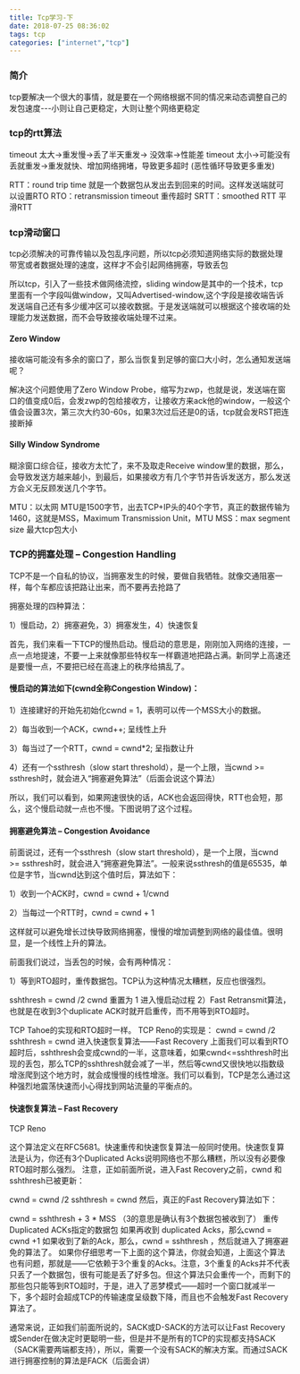 ```yaml
---
title: Tcp学习-下
date: 2018-07-25 08:36:02
tags: tcp
categories: ["internet","tcp"]
---
```



### 简介
tcp要解决一个很大的事情，就是要在一个网络根据不同的情况来动态调整自己的发包速度---小则让自己更稳定，大则让整个网络更稳定


### tcp的rtt算法
timeout 太大->重发慢->丢了半天重发-> 没效率->性能差
timeout 太小->可能没有丢就重发->重发就快、增加网络拥堵，导致更多超时 (恶性循环导致更多重发)

RTT：round trip time 就是一个数据包从发出去到回来的时间。这样发送端就可以设置RTO
RTO：retransmission timeout 重传超时
SRTT：smoothed RTT 平滑RTT


### tcp滑动窗口
tcp必须解决的可靠传输以及包乱序问题，所以tcp必须知道网络实际的数据处理带宽或者数据处理的速度，这样才不会引起网络拥塞，导致丢包

所以tcp，引入了一些技术做网络流控，sliding window是其中的一个技术，tcp里面有一个字段叫做window，又叫Advertised-window,这个字段是接收端告诉发送端自己还有多少缓冲区可以接收数据。于是发送端就可以根据这个接收端的处理能力发送数据，而不会导致接收端处理不过来。

#### Zero Window
接收端可能没有多余的窗口了，那么当恢复到足够的窗口大小时，怎么通知发送端呢？ 

解决这个问题使用了Zero Window Probe，缩写为zwp，也就是说，发送端在窗口的值变成0后，会发zwp的包给接收方，让接收方来ack他的window，一般这个值会设置3次，第三次大约30-60s，如果3次过后还是0的话，tcp就会发RST把连接断掉

#### Silly Window Syndrome
糊涂窗口综合征，接收方太忙了，来不及取走Receive window里的数据，那么，会导致发送方越来越小，到最后，如果接收方有几个字节并告诉发送方，那么发送方会义无反顾发送几个字节。

MTU：以太网 MTU是1500字节，出去TCP+IP头的40个字节，真正的数据传输为1460，这就是MSS，Maximum Transmission Unit，MTU
MSS：max segment size 最大tcp包大小



### TCP的拥塞处理 – Congestion Handling
TCP不是一个自私的协议，当拥塞发生的时候，要做自我牺牲。就像交通阻塞一样，每个车都应该把路让出来，而不要再去抢路了

拥塞处理的四种算法：

1）慢启动，2）拥塞避免，3）拥塞发生，4）快速恢复

首先，我们来看一下TCP的慢热启动。慢启动的意思是，刚刚加入网络的连接，一点一点地提速，不要一上来就像那些特权车一样霸道地把路占满。新同学上高速还是要慢一点，不要把已经在高速上的秩序给搞乱了。

#### 慢启动的算法如下(cwnd全称Congestion Window)：

1）连接建好的开始先初始化cwnd = 1，表明可以传一个MSS大小的数据。

2）每当收到一个ACK，cwnd++; 呈线性上升

3）每当过了一个RTT，cwnd = cwnd*2; 呈指数让升

4）还有一个ssthresh（slow start threshold），是一个上限，当cwnd >= ssthresh时，就会进入“拥塞避免算法”（后面会说这个算法）

所以，我们可以看到，如果网速很快的话，ACK也会返回得快，RTT也会短，那么，这个慢启动就一点也不慢。下图说明了这个过程。



#### 拥塞避免算法 – Congestion Avoidance
前面说过，还有一个ssthresh（slow start threshold），是一个上限，当cwnd >= ssthresh时，就会进入“拥塞避免算法”。一般来说ssthresh的值是65535，单位是字节，当cwnd达到这个值时后，算法如下：

1）收到一个ACK时，cwnd = cwnd + 1/cwnd

2）当每过一个RTT时，cwnd = cwnd + 1

这样就可以避免增长过快导致网络拥塞，慢慢的增加调整到网络的最佳值。很明显，是一个线性上升的算法。


前面我们说过，当丢包的时候，会有两种情况：

1）等到RTO超时，重传数据包。TCP认为这种情况太糟糕，反应也很强烈。

sshthresh =  cwnd /2
cwnd 重置为 1
进入慢启动过程
2）Fast Retransmit算法，也就是在收到3个duplicate ACK时就开启重传，而不用等到RTO超时。

TCP Tahoe的实现和RTO超时一样。
TCP Reno的实现是：
cwnd = cwnd /2
sshthresh = cwnd
进入快速恢复算法——Fast Recovery
上面我们可以看到RTO超时后，sshthresh会变成cwnd的一半，这意味着，如果cwnd<=sshthresh时出现的丢包，那么TCP的sshthresh就会减了一半，然后等cwnd又很快地以指数级增涨爬到这个地方时，就会成慢慢的线性增涨。我们可以看到，TCP是怎么通过这种强烈地震荡快速而小心得找到网站流量的平衡点的。


#### 快速恢复算法 – Fast Recovery
TCP Reno

这个算法定义在RFC5681。快速重传和快速恢复算法一般同时使用。快速恢复算法是认为，你还有3个Duplicated Acks说明网络也不那么糟糕，所以没有必要像RTO超时那么强烈。 注意，正如前面所说，进入Fast Recovery之前，cwnd 和 sshthresh已被更新：

cwnd = cwnd /2
sshthresh = cwnd
然后，真正的Fast Recovery算法如下：

cwnd = sshthresh  + 3 * MSS （3的意思是确认有3个数据包被收到了）
重传Duplicated ACKs指定的数据包
如果再收到 duplicated Acks，那么cwnd = cwnd +1
如果收到了新的Ack，那么，cwnd = sshthresh ，然后就进入了拥塞避免的算法了。
如果你仔细思考一下上面的这个算法，你就会知道，上面这个算法也有问题，那就是——它依赖于3个重复的Acks。注意，3个重复的Acks并不代表只丢了一个数据包，很有可能是丢了好多包。但这个算法只会重传一个，而剩下的那些包只能等到RTO超时，于是，进入了恶梦模式——超时一个窗口就减半一下，多个超时会超成TCP的传输速度呈级数下降，而且也不会触发Fast Recovery算法了。

通常来说，正如我们前面所说的，SACK或D-SACK的方法可以让Fast Recovery或Sender在做决定时更聪明一些，但是并不是所有的TCP的实现都支持SACK（SACK需要两端都支持），所以，需要一个没有SACK的解决方案。而通过SACK进行拥塞控制的算法是FACK（后面会讲）